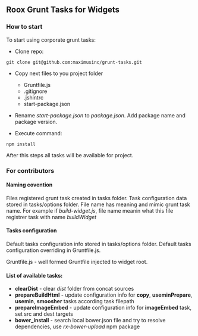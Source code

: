 ## Roox Grunt Tasks for Widgets ##

### How to start ###

To start using corporate grunt tasks:

- Clone repo:
```shell
git clone git@github.com:maximusinc/grunt-tasks.git
```
- Copy next files to you project folder
	- Gruntfile.js
	- .gitignore
	- .jshintrc
	- start-package.json

- Rename _start-package.json_ to _package.json_. Add package name and package version.

- Execute command:
```shell
npm install
```
After this steps all tasks will be available for project.


### For contributors ###

#### Naming covention ####

Files registered  grunt task created in tasks folder. Task configuration data stored in tasks/options folder.
File name has meaning and mimic grunt task name. For example if _build-widget.js_, file name meanin what this file registrer task with name _buildWidget_

#### Tasks configuration ####

Default tasks configuration info stored in tasks/options folder. Default tasks configuration overriding in Gruntfile.js.

Gruntfile.js - well formed Gruntfile injected to widget root.

#### List of available tasks: ####

- __clearDist__ - clear _dist_ folder from concat sources
- __prepareBuildHtml__ - update configuration info for __copy__, __useminPrepare__, __usemin__, __smoosher__ tasks according task filepath
- __prepareImageEmbed__ - update configuration info for __imageEmbed__ task, set src and dest targets
- __bower_install__ - search local bower.json file and try to resolve dependencies, use _rx-bower-upload_ npm package
